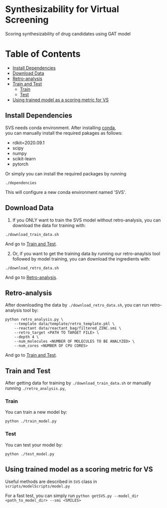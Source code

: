 # Synthesizability for Virtual Screening
Scoring synthesizability of drug candidates using GAT model

# Table of Contents
- [Install Dependencies](#install-dependencies)
- [Download Data](#download-data)
- [Retro-analysis](#retro-analysis)
- [Train and Test](#train-and-test)
  - [Train](#train)
  - [Test](#test)
- [Using trained model as a scoring metric for VS](#using-trained-model-as-a-scoring-metric-for-vs)

## Install Dependencies
SVS needs conda environment. After installing [conda](https://www.anaconda.com/),   
you can manually install the required pakages as follows:
- rdkit=2020.09.1
- scipy
- numpy
- scikit-learn
- pytorch

Or simply you can install the required packages by running
```
./dependencies
```
This will configure a new conda environment named 'SVS'.

## Download Data
1. If you ONLY want to train the SVS model without retro-analysis, you can download the data for training with:   
```
./download_train_data.sh
```
And go to [Train and Test](#train-and-test).

2. Or, if you want to get the training data by running our retro-anaylsis tool followed by model training, you can download the ingredients with:
```
./download_retro_data.sh
```
And go to [Retro-analysis](#retro-analysis).

## Retro-analysis
After downloading the data by ```./download_retro_data.sh```, you can run retro-analysis tool by:
```
python retro_analysis.py \
    --template data/template/retro_template.pkl \
    --reactant data/reactant_bag/filtered_ZINC.smi \
    --retro_target <PATH TO TARGET FILE> \
    --depth 4 \
    --num_molecules <NUMBER OF MOLECULES TO BE ANALYZED> \
    --num_cores <NUMBER OF CPU CORES>
```
And go to [Train and Test](#train-and-test).

## Train and Test
After getting data for training by ```./download_train_data.sh``` or manually running ```./retro_analysis.py```,   

### Train
You can train a new model by:
```
python ./train_model.py
```
### Test
You can test your model by:
```
python ./test_model.py
```

## Using trained model as a scoring metric for VS
Useful methods are described in ```SVS``` class in ```scripts/modelScripts/model.py``` 

For a fast test, you can simply run ```python getSVS.py --model_dir <path_to_model_dir> --smi <SMILES>```
